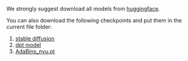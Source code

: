We strongly suggest download all models from [huggingface](https://huggingface.co/feizhengcong/video-stable-diffusion). 

You can also download the following checkpoints and put them in the current file folder: 

1. [stable diffusion](https://huggingface.co/runwayml/stable-diffusion-v1-5/blob/main/v1-5-pruned-emaonly.ckpt)
2. [dpt model](https://github.com/intel-isl/DPT/releases/download/1_0/dpt_large-midas-2f21e586.pt)
3. [AdaBins_nyu.pt](https://drive.google.com/drive/folders/1nYyaQXOBjNdUJDsmJpcRpu6oE55aQoLA?usp=sharing) 

